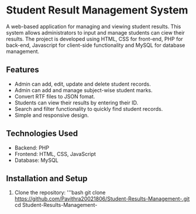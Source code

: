 # Student Result Management System

A web-based application for managing and viewing student results.  This system allows administrators to input and manage students can ciew their results.  The project is developed
using HTML, CSS for front-end, PHP for back-end, Javascript for client-side functionality and MySQL for database management.

## Features

- Admin can add, edit, update and delete student records.
- Admin can add and manage subject-wise student marks.
- Convert RTF files to JSON fomat.
- Students can view their results by entering their ID.
- Search and filter functionality to quickly find student records.
- Simple and responsive design.

## Technologies Used
- Backend: PHP
- Frontend: HTML, CSS, JavaScript
- Database: MySQL

## Installation and Setup

1. Clone the repository:
   '''bash
   git clone https://github.com/Pavithra20021806/Student-Results-Management-.git
   cd Student-Results-Management-
